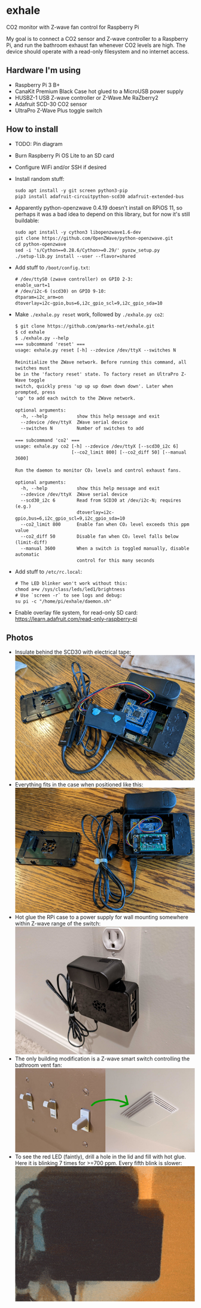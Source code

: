 # exhale
CO2 monitor with Z-wave fan control for Raspberry Pi

My goal is to connect a CO2 sensor and Z-wave controller to a Raspberry Pi, and run the bathroom exhaust fan whenever CO2 levels are high. The device should operate with a read-only filesystem and no internet access.

## Hardware I'm using
- Raspberry Pi 3 B+
- CanaKit Premium Black Case hot glued to a MicroUSB power supply
- HUSBZ-1 USB Z-wave controller or Z-Wave.Me RaZberry2
- Adafruit SCD-30 CO2 sensor
- UltraPro Z-Wave Plus toggle switch

## How to install
- TODO: Pin diagram
- Burn Raspberry Pi OS Lite to an SD card
- Configure WiFi and/or SSH if desired
- Install random stuff:
  ```shell
  sudo apt install -y git screen python3-pip
  pip3 install adafruit-circuitpython-scd30 adafruit-extended-bus
  ```
- Apparently python-openzwave 0.4.19 doesn't install on RPiOS 11, so perhaps it was a bad idea to depend on this library, but for now it's still buildable:

  ```shell
  sudo apt install -y cython3 libopenzwave1.6-dev
  git clone https://github.com/OpenZWave/python-openzwave.git
  cd python-openzwave
  sed -i 's/Cython==0.28.6/Cython>=0.29/' pyozw_setup.py
  ./setup-lib.py install --user --flavor=shared
  ```

- Add stuff to `/boot/config.txt`:
  ```
  # /dev/ttyS0 (zwave controller) on GPIO 2-3:
  enable_uart=1
  # /dev/i2c-6 (scd30) on GPIO 9-10:
  dtparam=i2c_arm=on
  dtoverlay=i2c-gpio,bus=6,i2c_gpio_scl=9,i2c_gpio_sda=10
  ```

- Make `./exhale.py reset` work, followed by `./exhale.py co2`:
  ```shell
  $ git clone https://github.com/pmarks-net/exhale.git
  $ cd exhale
  $ ./exhale.py --help
  === subcommand 'reset' ===
  usage: exhale.py reset [-h] --zdevice /dev/ttyX --switches N

  Reinitialize the ZWave network. Before running this command, all switches must
  be in the 'factory reset' state. To factory reset an UltraPro Z-Wave toggle
  switch, quickly press 'up up up down down down'. Later when prompted, press
  'up' to add each switch to the ZWave network.

  optional arguments:
    -h, --help           show this help message and exit
    --zdevice /dev/ttyX  ZWave serial device
    --switches N         Number of switches to add

  === subcommand 'co2' ===
  usage: exhale.py co2 [-h] --zdevice /dev/ttyX [--scd30_i2c 6]
                       [--co2_limit 800] [--co2_diff 50] [--manual 3600]

  Run the daemon to monitor CO₂ levels and control exhaust fans.

  optional arguments:
    -h, --help           show this help message and exit
    --zdevice /dev/ttyX  ZWave serial device
    --scd30_i2c 6        Read from SCD30 at /dev/i2c-N; requires (e.g.)
                         dtoverlay=i2c-gpio,bus=6,i2c_gpio_scl=9,i2c_gpio_sda=10
    --co2_limit 800      Enable fan when CO₂ level exceeds this ppm value
    --co2_diff 50        Disable fan when CO₂ level falls below (limit-diff)
    --manual 3600        When a switch is toggled manually, disable automatic
                         control for this many seconds
  ```

- Add stuff to `/etc/rc.local`:
  ```shell
  # The LED blinker won't work without this:
  chmod a+w /sys/class/leds/led1/brightness
  # Use `screen -r` to see logs and debug:
  su pi -c "/home/pi/exhale/daemon.sh"
  ```

- Enable overlay file system, for read-only SD card: https://learn.adafruit.com/read-only-raspberry-pi

## Photos
- Insulate behind the SCD30 with electrical tape:  
  ![](./misc/scd30_backside.jpg)  
- Everything fits in the case when positioned like this:
  ![](./misc/everything_fits.jpg)
- Hot glue the RPi case to a power supply for wall mounting somewhere within Z-wave range of the switch:  
  ![](./misc/wall_mount.jpg)
- The only building modification is a Z-wave smart switch controlling the bathroom vent fan:  
  ![](./misc/smart_switch.jpg)
- To see the red LED (faintly), drill a hole in the lid and fill with hot glue. Here it is blinking 7 times for >=700 ppm. Every fifth blink is slower:  
  <img src="./misc/blink7.gif" width=640>
